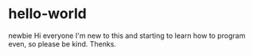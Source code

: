 # hello-world
newbie
Hi everyone I'm new to this and starting to learn how to program even, so please be kind. Thenks.
